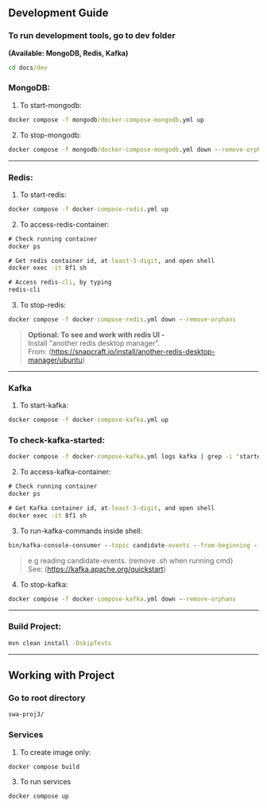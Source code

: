 ## Development Guide  

### To run development tools, go to dev folder   
__(Available: MongoDB, Redis, Kafka)__

```cmd
cd docs/dev
```
### MongoDB:
1. To start-mongodb:

```cmd
docker compose -f mongodb/docker-compose-mongodb.yml up
```

2. To stop-mongodb:

```cmd
docker compose -f mongodb/docker-compose-mongodb.yml down --remove-orphans
```

---

### Redis:
1. To start-redis:

```cmd
docker compose -f docker-compose-redis.yml up
```

2. To access-redis-container:
```cmd
# Check running container
docker ps

# Get redis container id, at-least-3-digit, and open shell
docker exec -it 8f1 sh

# Access redis-cli, by typing
redis-cli
```

3. To stop-redis:

```cmd
docker compose -f docker-compose-redis.yml down --remove-orphans
```


> __Optional: To see and work with redis UI -__  
> Install "another redis desktop manager".  
> From: (https://snapcraft.io/install/another-redis-desktop-manager/ubuntu)

---

### Kafka  
1. To start-kafka:

```cmd
docker compose -f docker-compose-kafka.yml up
```

### To check-kafka-started:

```cmd
docker compose -f docker-compose-kafka.yml logs kafka | grep -i 'started'
```

2. To access-kafka-container:
```cmd
# Check running container
docker ps

# Get Kafka container id, at-least-3-digit, and open shell
docker exec -it 8f1 sh
```

3. To run-kafka-commands inside shell:

```cmd
bin/kafka-console-consumer --topic candidate-events --from-beginning --bootstrap-server localhost:9092
```
> e.g reading candidate-events. (remove .sh when running cmd)  
> See: (https://kafka.apache.org/quickstart)

4. To stop-kafka:

```cmd
docker compose -f docker-compose-kafka.yml down --remove-orphans
```

---

### Build Project:

```cmd
mvn clean install -DskipTests
```

---


## Working with Project

### Go to root directory
```cmd
swa-proj3/
```

### Services

1. To create image only:
```cmd
docker compose build
```

3. To run services
```cmd
docker compose up
```
